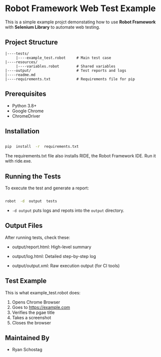 
# Robot Framework Web Test Example

This is a simple example projct demonstating how to use **Robot Framework** with **Selenium Library** to automate web testing.

## Project Structure

```text
|----tests/
     |----example_test.robot     # Main test case
|----resources/
     |----variables.robot        # Shared variables
|----output/                     # Test reports and logs
|----readme.md
|----requirements.txt            # Requirements file for pip

```

## Prerequisites

- Python 3.8+
- Google Chrome
- ChromeDriver

## Installation

```bash

pip  install  -r  requirements.txt

```

The requirements.txt file also installs RIDE, the Robot Framework IDE. Run it with ride.exe.

## Running the Tests

To execute the test and generate a report:

```bash

robot  -d  output  tests

```

- `-d output` puts logs and repots into the `output` directory.

## Output Files

After running tests, check these:

- output/report.html: High-level summary

- output/log.html: Detailed step-by-step log

- output/output.xml: Raw execution output (for CI tools)

## Test Example

This is what example_test.robot does:


1. Opens Chrome Browser
2. Goes to https://example.com
3. Verifies the pgae title
4. Takes a screenshot
5. Closes the browser

## Maintained By

- Ryan Schostag
